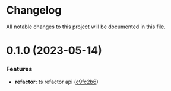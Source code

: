 # Changelog

All notable changes to this project will be documented in this file.

# 0.1.0 (2023-05-14)


### Features

* **refactor:** ts refactor api ([c9fc2b6](https://github.com/cgxqd/utilscore/commit/c9fc2b66dec683bc65a6204012b317ae2597ecd5))
